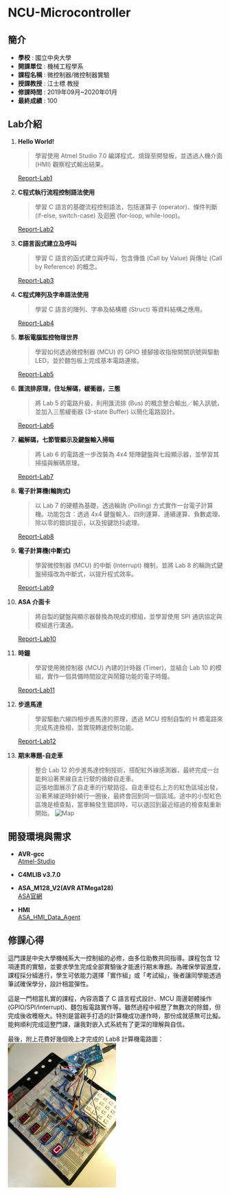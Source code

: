 # NCU-Microcontroller
## 簡介
- **學校** : 國立中央大學
- **開課單位** : 機械工程學系
- **課程名稱** : 微控制器/微控制器實驗
- **授課教授** : 江士標 教授
- **修課時間** : 2019年09月~2020年01月
- **最終成績** : 100

## Lab介紹
1. **Hello World!**
    > 學習使用 Atmel Studio 7.0 編譯程式、燒錄至開發板，並透過人機介面 (HMI) 觀察程式輸出結果。  
    
    [Report-Lab1](./lab1/report.pdf)

2. **C程式執行流程控制語法使用**
    > 學習 C 語言的基礎流程控制語法，包括運算子 (operator)、條件判斷 (if-else, switch-case) 及迴圈 (for-loop, while-loop)。

    [Report-Lab2](./lab2/report.pdf)

3. **C語言函式建立及呼叫**
    > 學習 C 語言的函式建立與呼叫，包含傳值 (Call by Value) 與傳址 (Call by Reference) 的概念。

    [Report-Lab3](./lab3/report.pdf)

4. **C程式陣列及字串語法使用**
    > 學習 C 語言的陣列、字串及結構體 (Struct) 等資料結構之應用。

    [Report-Lab4](./lab4/report.pdf)

5. **單板電腦監控物理世界**
    > 學習如何透過微控制器 (MCU) 的 GPIO 接腳接收指撥開關訊號與驅動 LED，並於麵包板上完成基本電路連接。

    [Report-Lab5](./lab5/report.pdf)

6. **匯流排原理，住址解碼，緩衝器，三態**
    > 將 Lab 5 的電路升級，利用匯流排 (Bus) 的概念整合輸出／輸入訊號，並加入三態緩衝器 (3-state Buffer) 以簡化電路設計。

    [Report-Lab6](./lab6/report.pdf)
    
7. **編解碼，七節管顯示及鍵盤輸入掃瞄**
    > 將 Lab 6 的電路進一步改裝為 4x4 矩陣鍵盤與七段顯示器，並學習其掃描與解碼原理。

    [Report-Lab7](./lab7/report.pdf)
    
8. **電子計算機(輪詢式)**
    > 以 Lab 7 的硬體為基礎，透過輪詢 (Polling) 方式實作一台電子計算機。功能包含：透過 4x4 鍵盤輸入、四則運算、連續運算、負數處理、除以零的錯誤提示，以及按鍵防抖處理。

    [Report-Lab8](./lab8/report.pdf)

9.  **電子計算機(中斷式)**
    > 學習微控制器 (MCU) 的中斷 (Interrupt) 機制，並將 Lab 8 的輪詢式鍵盤掃描改為中斷式，以提升程式效率。

    [Report-Lab9](./lab9/report.pdf)

10. **ASA 介面卡**
    > 將自製的鍵盤與顯示器替換為現成的模組，並學習使用 SPI 通訊協定與模組進行溝通。

    [Report-Lab10](./lab10/report.pdf)

11. **時鐘**
    > 學習使用微控制器 (MCU) 內建的計時器 (Timer)，並結合 Lab 10 的模組，實作一個具備時間設定與鬧鐘功能的電子時鐘。

    [Report-Lab11](./lab11/report.pdf)

12. **步進馬達**
    > 學習驅動六線四相步進馬達的原理，透過 MCU 控制自製的 H 橋電路來完成馬達換相，並實現轉速控制功能。

    [Report-Lab12](./lab12/report.pdf)

13. **期末專題-自走車**
    > 整合 Lab 12 的步進馬達控制技術，搭配紅外線感測器，最終完成一台能夠沿著黑線自主行駛的循跡自走車。  
    這張地圖展示了自走車的行駛路徑。自走車從右上方的紅色區域出發，沿著黑線逆時針繞行一圈後，最終會回到同一個區域。途中的小型紅色區塊是檢查點，當車輛發生錯誤時，可以退回到最近經過的檢查點重新開始。
    ![Map](./final_project/map.png)

## 開發環境與需求
- **AVR-gcc**  
  [Atmel-Studio](https://www.microchip.com/en-us/tools-resources/develop/microchip-studio/gcc-compilers)
- **C4MLIB v3.7.0**
  
- **ASA_M128_V2(AVR ATMega128)**  
    [ASA官網](http://asarobot.tw/asa-m128/)

- **HMI**  
  [ASA_HMI_Data_Agent](https://gitlab.com/MVMC-lab/hmi/ASA_HMI_Data_Agent)

## 修課心得
這門課是中央大學機械系大一控制組的必修，由多位助教共同指導。課程包含 12 項連貫的實驗，並要求學生完成全部實驗後才能進行期末專題。為確保學習進度，課程採分組進行，學生可依能力選擇「實作組」或「考試組」，後者讓同學能透過筆試確保學分，設計相當彈性。

這是一門相當扎實的課程，內容涵蓋了 C 語言程式設計、MCU 周邊韌體操作 (GPIO/SPI/Interrupt)、麵包板電路實作等。雖然過程中經歷了無數次的除錯，但完成後收穫極大。特別是當親手打造的計算機成功運作時，那份成就感無可比擬。能夠順利完成這整門課，讓我對嵌入式系統有了更深的理解與自信。

最後，附上花費好幾個晚上才完成的 Lab8 計算機電路圖：  
<img src="./lab8/picture_calculator.jpg" alt="計算機電路圖" width="50%">
